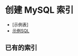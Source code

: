 # 创建 MySQL 索引
* [示例表]
* [示例SQL](https://github.com/effectiveMySQL/OptimizingSQLStatements/blob/master/sql/chapter04.sql)

## 已有的索引

